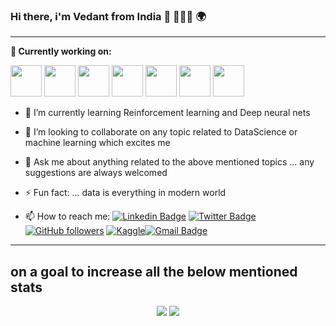 ### Hi there, i'm Vedant from India 👋 👨🏻‍💻 🌍

---

**🔭 Currently working on:**

<code><a href="https://www.spring.io/" target="_blank"><img height="50" src="https://www.vectorlogo.zone/logos/springio/springio-ar21.svg"></a></code>
<code><a href="https://www.https://www.oracle.com/in/java/technologies/" target="_blank"><img height="50" src="https://www.vectorlogo.zone/logos/java/java-ar21.svg"></a></code>
<code><a href="https://www.python.org/" target="_blank"><img height="50" src="https://www.vectorlogo.zone/logos/python/python-ar21.svg"></a></code>
<code><a href="https://www.tensorflow.org/" target="_blank"><img height="50" src="https://www.vectorlogo.zone/logos/tensorflow/tensorflow-ar21.svg"></a></code>
<code><a href="https://www.mysql.com" target="_blank"><img height="50" src="https://www.vectorlogo.zone/logos/mysql/mysql-ar21.svg"></a></code>
<code><a href="https://spring.io/projects/spring-boot" target="_blank"><img height="50" src="https://img.shields.io/badge/-Springboot-black?style=flat&logo=spring"></a></code>
<code><a href="#" target="_blank"><img height="50" src="https://img.shields.io/badge/-Machine%20Learning-102230?style=flat"></a></code>



- 🌱 I’m currently learning Reinforcement learning and Deep neural nets

- 👯 I’m looking to collaborate on any topic related to DataScience or machine learning which excites me

- 💬 Ask me about anything related to the above mentioned topics ... any suggestions are always welcomed

- ⚡ Fun fact: ... data is everything in modern world


- 📫 How to reach me: [![Linkedin Badge](https://img.shields.io/badge/-Vedant%20Joshi-blue?style=social&logo=Linkedin&logoColor=blue&link=https://www.linkedin.com/in/vedant-joshi-48a716180/)](https://www.linkedin.com/in/vedant-joshi-48a716180/) [![Twitter Badge](http://img.shields.io/badge/-@JVedant2308-1ca0f1?style=social&logo=twitter&logoColor=blue&link=https://twitter.com/JVedant2308)](https://twitter.com/JVedant2308) [![GitHub followers](https://img.shields.io/github/followers/JVedant?label=Follow&style=social)](https://github.com/JVedant/?tab=follow) [![Kaggle](https://img.shields.io/badge/-Vedant%20Joshi-blue?style=social&logo=Kaggle&logoColor=blue&link=https://www.kaggle.com/jvedant/)](https://www.kaggle.com/jvedant)[![Gmail Badge](https://img.shields.io/badge/-vedantjoshi35985@gmail.com-red?style=social&logo=Gmail&logoColor=blue&link=mailto:vedantjoshi35985@gmail.com)](mailto:vedantjoshi35985@gmail.com)

---

## on a goal to increase all the below mentioned stats

<p align = "center">
  <img src = "https://github-readme-stats.vercel.app/api?username=JVedant&show_icons=true&theme=radical&line_height=33">
  <img src = "https://github-readme-stats.vercel.app/api/top-langs/?username=JVedant&hide_langs_below=.25&theme=radical">
</p>
